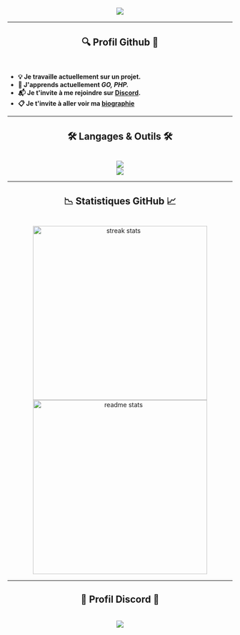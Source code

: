 <h3 align="center">
    <img src="https://readme-typing-svg.herokuapp.com/?font=Righteous&size=35&center=true&vCenter=true&width=500&height=70&duration=4000&color=0003F7&lines=salut+toi+!+🧸;" />
</h3>

<hr/>


<h2 align="center">🔍 Profil Github 🔎</h2>
   <br/>
<div align="left">
  
- **💡 Je travaille actuellement sur un projet.**
- **💼 J'apprends actuellement ***GO, PHP**.***
- **📬 Je t'invite à me rejoindre sur [Discord](https://discord.com/users/689890476811354242).**
- **📋 Je t'invite à aller voir ma [biographie](https://dsc.bio/Matgord)**
</div>
 
<hr/>

 
<h2 align="center">🛠️ Langages & Outils 🛠️</h2>
   <br/>
<div align="center">
    <img src="https://skillicons.dev/icons?i=js,html,css,nodejs,md,java,ruby,ts,mongodb,mysql,sqlite" /><br>
    <img src="https://skillicons.dev/icons?i=vscode,powershell,wordpress,ps,ai,github,git,discord,bots"/>
</div>

<hr/>


<h2 align="center">📉 Statistiques GitHub 📈</h2>
   <br>
<div align=center>
      <img width=390 src="https://github-readme-stats.vercel.app/api?username=MatgordFR&theme=dark&show_icons=true&hide_border=false&count_private=false" alt="streak stats"/>
      <img width=390 src="https://github-readme-stats.vercel.app/api/top-langs/?username=MatgordFR&theme=dark&show_icons=true&hide_border=false&layout=compact" alt="readme stats" />
</div>

<hr/>


<h2 align="center">📁 Profil Discord 📂</h2>
   <br>
<div align="center">
      <img src='https://lanyard-profile-readme.vercel.app/api/689890476811354242' /></a>
</div>
